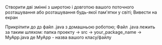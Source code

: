 Створити дві змінні з широтою і довготою вашого поточного розташування або розташування будь-якої пам'ятки у світі; Вивести на екран

Прикріпити до дз файл .java з домашньою роботою;
Файл .java лежить за таким шляхом:
папка проекту -> src -> your_package_name -> MyApp.java
де MyApp - назва вашого класу/файлу